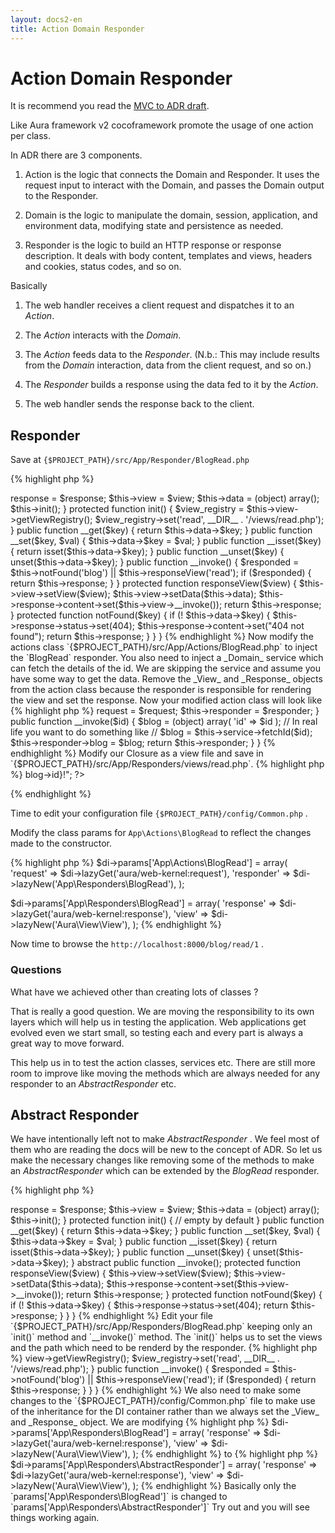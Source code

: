 ```yaml
---
layout: docs2-en
title: Action Domain Responder
---
```


# Action Domain Responder

It is recommend you read the [MVC to ADR draft](https://github.com/pmjones/adr).

Like Aura framework v2 cocoframework promote the usage of one action per class.

In ADR there are 3 components.

1. Action is the logic that connects the Domain and Responder. It uses the request input to interact with the Domain, and passes the Domain output to the Responder.

1. Domain is the logic to manipulate the domain, session, application, and environment data, modifying state and persistence as needed.

1. Responder is the logic to build an HTTP response or response description. It deals with body content, templates and views, headers and cookies, status codes, and so on.

Basically

1. The web handler receives a client request and dispatches it to an _Action_.

1. The _Action_ interacts with the _Domain_.

1. The _Action_ feeds data to the _Responder_. (N.b.: This may include results from the _Domain_ interaction, data from the client request, and so on.)

1. The _Responder_ builds a response using the data fed to it by the _Action_.

1. The web handler sends the response back to the client.

## Responder

Save at `{$PROJECT_PATH}/src/App/Responder/BlogRead.php`

{% highlight php %}
<?php
/**
 * {$PROJECT_PATH}/src/App/Responders/BlogRead.php
 */
namespace App\Responders;

use Aura\View\View;
use Aura\Web\Response;

class BlogRead
{
    protected $data;

    protected $response;

    protected $view;

    public function __construct(Response $response, View $view)
    {
        $this->response = $response;
        $this->view = $view;
        $this->data = (object) array();
        $this->init();
    }

    protected function init()
    {
        $view_registry = $this->view->getViewRegistry();
        $view_registry->set('read', __DIR__ . '/views/read.php');
    }

    public function __get($key)
    {
        return $this->data->$key;
    }

    public function __set($key, $val)
    {
        $this->data->$key = $val;
    }

    public function __isset($key)
    {
        return isset($this->data->$key);
    }

    public function __unset($key)
    {
        unset($this->data->$key);
    }

    public function __invoke()
    {
        $responded = $this->notFound('blog')
                  || $this->responseView('read');

        if ($responded) {
            return $this->response;
        }
    }

    protected function responseView($view)
    {
        $this->view->setView($view);
        $this->view->setData($this->data);
        $this->response->content->set($this->view->__invoke());
        return $this->response;
    }

    protected function notFound($key)
    {
        if (! $this->data->$key) {
            $this->response->status->set(404);
            $this->response->content->set("404 not found");
            return $this->response;
        }
    }
}
{% endhighlight %}

Now modify the actions class `{$PROJECT_PATH}/src/App/Actions/BlogRead.php` to inject the `BlogRead` responder. You also need to inject a _Domain_ service which can fetch the details of the id. We are skipping the service and assume you have some way to get the data.

Remove the _View_ and _Response_ objects from the action class because the responder is responsible for rendering the view and set the response. Now your modified action class will look like

{% highlight php %}
<?php
/**
 * {$PROJECT_PATH}/src/App/Actions/BlogRead.php
 */
namespace App\Actions;

use Aura\Web\Request;
use App\Responders\BlogRead as BlogReadResponder;

class BlogRead
{
    protected $request;

    protected $responder;

    public function __construct(
        Request $request,
        BlogReadResponder $responder
    ) {
        // you may want to inject some service in-order to fetch the details
        $this->request = $request;
        $this->responder = $responder;
    }

    public function __invoke($id)
    {
        $blog = (object) array(
            'id' => $id
        );
        // In real life you want to do something like
        // $blog = $this->service->fetchId($id);
        $this->responder->blog = $blog;
        return $this->responder;
    }
}
{% endhighlight %}

Modify our Closure as a view file and save in `{$PROJECT_PATH}/src/App/Responders/views/read.php`.

{% highlight php %}
<?php echo "Reading blog post {$this->blog->id}!"; ?>
{% endhighlight %}

Time to edit your configuration file `{$PROJECT_PATH}/config/Common.php` .

Modify the class params for `App\Actions\BlogRead` to reflect the changes made to the constructor.

{% highlight php %}
$di->params['App\Actions\BlogRead'] = array(
    'request' => $di->lazyGet('aura/web-kernel:request'),
    'responder' => $di->lazyNew('App\Responders\BlogRead'),
);

$di->params['App\Responders\BlogRead'] = array(
    'response' => $di->lazyGet('aura/web-kernel:response'),
    'view' => $di->lazyNew('Aura\View\View'),
);
{% endhighlight %}

Now time to browse the `http://localhost:8000/blog/read/1` .

### Questions

What have we achieved other than creating lots of classes ?

That is really a good question. We are moving the responsibility to its own layers which will help us in testing the application.
Web applications get evolved even we start small, so testing each and every part is always a great way to move forward.

This help us in to test the action classes, services etc. There are still more room to improve like moving the methods which are always needed for any responder to an _AbstractResponder_ etc.

## Abstract Responder

We have intentionally left not to make _AbstractResponder_ . We feel most of them who are reading the docs will be new
to the concept of ADR. So let us make the necessary changes like removing some of the methods to make an _AbstractResponder_
which can be extended by the _BlogRead_ responder.

{% highlight php %}
<?php
/**
 * {$PROJECT_PATH}/src/App/Responders/AbstractResponder.php
 */
namespace App\Responders;

use Aura\View\View;
use Aura\Web\Response;

abstract class AbstractResponder
{
    protected $data;

    protected $response;

    protected $view;

    public function __construct(Response $response, View $view)
    {
        $this->response = $response;
        $this->view = $view;
        $this->data = (object) array();
        $this->init();
    }

    protected function init()
    {
        // empty by default
    }

    public function __get($key)
    {
        return $this->data->$key;
    }

    public function __set($key, $val)
    {
        $this->data->$key = $val;
    }

    public function __isset($key)
    {
        return isset($this->data->$key);
    }

    public function __unset($key)
    {
        unset($this->data->$key);
    }

    abstract public function __invoke();

    protected function responseView($view)
    {
        $this->view->setView($view);
        $this->view->setData($this->data);
        $this->response->content->set($this->view->__invoke());
        return $this->response;
    }

    protected function notFound($key)
    {
        if (! $this->data->$key) {
            $this->response->status->set(404);
            return $this->response;
        }
    }
}
{% endhighlight %}

Edit your file `{$PROJECT_PATH}/src/App/Responders/BlogRead.php` keeping only an `init()` method and `__invoke()` method. The `init()` helps us to set the views and the path which need to be renderd by the responder.

{% highlight php %}
<?php
/**
 * {$PROJECT_PATH}/src/App/Responders/BlogRead.php
 */
namespace App\Responders;

use Aura\View\View;
use Aura\Web\Response;

class BlogRead extends AbstractResponder
{
    protected function init()
    {
        $view_registry = $this->view->getViewRegistry();
        $view_registry->set('read', __DIR__ . '/views/read.php');
    }

    public function __invoke()
    {
        $responded = $this->notFound('blog')
                  || $this->responseView('read');

        if ($responded) {
            return $this->response;
        }
    }
}
{% endhighlight %}

We also need to make some changes to the `{$PROJECT_PATH}/config/Common.php` file to make use of the inheritance for the DI container rather than we always set the _View_ and _Response_ object.

We are modifying

{% highlight php %}
$di->params['App\Responders\BlogRead'] = array(
    'response' => $di->lazyGet('aura/web-kernel:response'),
    'view' => $di->lazyNew('Aura\View\View'),
);
{% endhighlight %}

to

{% highlight php %}
$di->params['App\Responders\AbstractResponder'] = array(
    'response' => $di->lazyGet('aura/web-kernel:response'),
    'view' => $di->lazyNew('Aura\View\View'),
);
{% endhighlight %}

Basically only the `params['App\Responders\BlogRead']` is changed to `params['App\Responders\AbstractResponder']`

Try out and you will see things working again.
